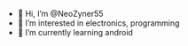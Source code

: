 - 👋 Hi, I’m @NeoZyner55
- 👀 I’m interested in electronics, programming
- 🌱 I’m currently learning android

<!---
NeoZyner55/NeoZyner55 is a ✨ special ✨ repository because its `README.md` (this file) appears on your GitHub profile.
You can click the Preview link to take a look at your changes.
--->
